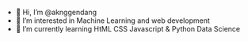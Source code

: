 - 👋 Hi, I’m @aknggendang
- 👀 I’m interested in Machine Learning and web development
- 🌱 I’m currently learning HtML CSS Javascript & Python Data Science

<!---
aknggendang/aknggendang is a ✨ special ✨ repository because its `README.md` (this file) appears on your GitHub profile.
You can click the Preview link to take a look at your changes.
--->
